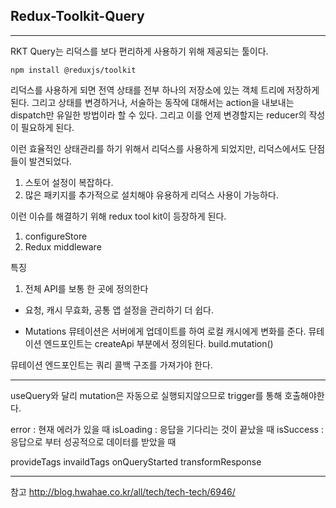 ## Redux-Toolkit-Query

---

RKT Query는 리덕스를 보다 편리하게 사용하기 위해 제공되는 툴이다.

```
npm install @reduxjs/toolkit
```

리덕스를 사용하게 되면 전역 상태를 전부 하나의 저장소에 있는 객체 트리에 저장하게 된다. 그리고 상태를 변경하거나, 서술하는 동작에 대해서는 action을 내보내는 dispatch만 유일한 방법이라 할 수 있다. 그리고 이를 언제 변경할지는 reducer의 작성이 필요하게 된다.

이런 효율적인 상태관리를 하기 위해서 리덕스를 사용하게 되었지만, 리덕스에서도 단점들이 발견되었다.

1. 스토어 설정이 복잡하다.
2. 많은 패키지를 추가적으로 설치해야 유용하게 리덕스 사용이 가능하다.

이런 이슈를 해결하기 위해 redux tool kit이 등장하게 된다.

1. configureStore
2. Redux middleware

특징

1. 전체 API를 보통 한 곳에 정의한다

- 요청, 캐시 무효화, 공통 앱 설정을 관리하기 더 쉽다.

* Mutations
  뮤테이션은 서버에게 업데이트를 하여 로컬 캐시에게 변화를 준다.
  뮤테이션 엔드포인트는 createApi 부분에서 정의된다. build.mutation()

뮤테이션 엔드포인트는 쿼리 콜백 구조를 가져가야 한다.

---

useQuery와 달리 mutation은 자동으로 실행되지않으므로 trigger를 통해 호출해야한다.

error : 현재 에러가 있을 때
isLoading : 응답을 기다리는 것이 끝났을 때
isSuccess : 응답으로 부터 성공적으로 데이터를 받았을 때

provideTags
invaildTags
onQueryStarted
transformResponse

---

참고
http://blog.hwahae.co.kr/all/tech/tech-tech/6946/
